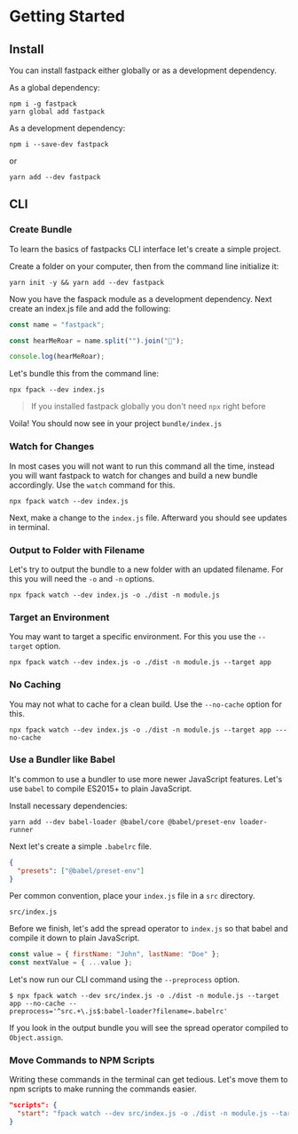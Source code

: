 # Getting Started

## Install

You can install fastpack either globally or as a development dependency.

As a global dependency:

```shell
npm i -g fastpack
yarn global add fastpack
```

As a development dependency:

```shell
npm i --save-dev fastpack
```

or

```shell
yarn add --dev fastpack
```

## CLI

### Create Bundle

To learn the basics of fastpacks CLI interface let's create a simple project.

Create a folder on your computer, then from the command line initialize it:

```shell
yarn init -y && yarn add --dev fastpack
```

Now you have the faspack module as a development dependency. Next create an index.js file and add the following:

```javascript
const name = "fastpack";

const hearMeRoar = name.split("").join("👏");

console.log(hearMeRoar);
```

Let's bundle this from the command line:

```shell
npx fpack --dev index.js
```

> If you installed fastpack globally you don't need `npx` right before

Voila! You should now see in your project `bundle/index.js`

### Watch for Changes

In most cases you will not want to run this command all the time, instead you will want fastpack to watch for changes and build a new bundle accordingly. Use the `watch` command for this.

```shell
npx fpack watch --dev index.js
```

Next, make a change to the `index.js` file. Afterward you should see updates in terminal.

### Output to Folder with Filename

Let's try to output the bundle to a new folder with an updated filename. For this you will need the `-o` and `-n` options.

```shell
npx fpack watch --dev index.js -o ./dist -n module.js
```

### Target an Environment

You may want to target a specific environment. For this you use the `--target` option.

```shell
npx fpack watch --dev index.js -o ./dist -n module.js --target app
```

### No Caching

You may not what to cache for a clean build. Use the `--no-cache` option for this.

```shell
npx fpack watch --dev index.js -o ./dist -n module.js --target app ---no-cache
```

### Use a Bundler like Babel

It's common to use a bundler to use more newer JavaScript features. Let's use `babel` to compile ES2015+ to plain JavaScript.

Install necessary dependencies:

```shell
yarn add --dev babel-loader @babel/core @babel/preset-env loader-runner
```

Next let's create a simple `.babelrc` file.

```json
{
  "presets": ["@babel/preset-env"]
}
```

Per common convention, place your `index.js` file in a `src` directory.

```file
src/index.js
```

Before we finish, let's add the spread operator to `index.js` so that babel and compile it down to plain JavaScript.

```javascript
const value = { firstName: "John", lastName: "Doe" };
const nextValue = { ...value };
```

Let's now run our CLI command using the `--preprocess` option.

```shell
$ npx fpack watch --dev src/index.js -o ./dist -n module.js --target app --no-cache --
preprocess='^src.+\.js$:babel-loader?filename=.babelrc'
```

If you look in the output bundle you will see the spread operator compiled to `Object.assign`.

### Move Commands to NPM Scripts

Writing these commands in the terminal can get tedious. Let's move them to npm scripts to make running the commands easier.

```json
"scripts": {
  "start": "fpack watch --dev src/index.js -o ./dist -n module.js --target app --no-cache --preprocess='^src.+\\.js$:babel-loader?filename=.babelrc'"
}
```
